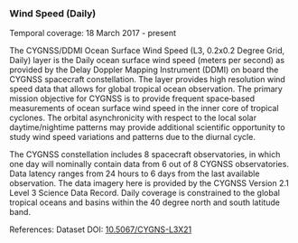 ### Wind Speed (Daily)
Temporal coverage: 18 March 2017 - present

The CYGNSS/DDMI Ocean Surface Wind Speed (L3, 0.2x0.2 Degree Grid, Daily) layer is the Daily ocean surface wind speed (meters per second) as provided by the Delay Doppler Mapping Instrument (DDMI) on board the CYGNSS spacecraft constellation. The layer provides high resolution wind speed data that allows for global tropical ocean observation. The primary mission objective for CYGNSS is to provide frequent space‐based measurements of ocean surface wind speed in the inner core of tropical cyclones. The orbital asynchronicity with respect to the local solar daytime/nightime patterns may provide additional scientific opportunity to study wind speed variations and patterns due to the diurnal cycle.

The CYGNSS constellation includes 8 spacecraft observatories, in which one day will nominally contain data from 6 out of 8 CYGNSS observatories. Data latency ranges from 24 hours to 6 days from the last available observation. The data imagery here is provided by the CYGNSS Version 2.1 Level 3 Science Data Record. Daily coverage is constrained to the global tropical oceans and basins within the 40 degree north and south latitude band.

References: Dataset DOI: [10.5067/CYGNS-L3X21](https://podaac.jpl.nasa.gov/dataset/CYGNSS_L3_V2.1)
